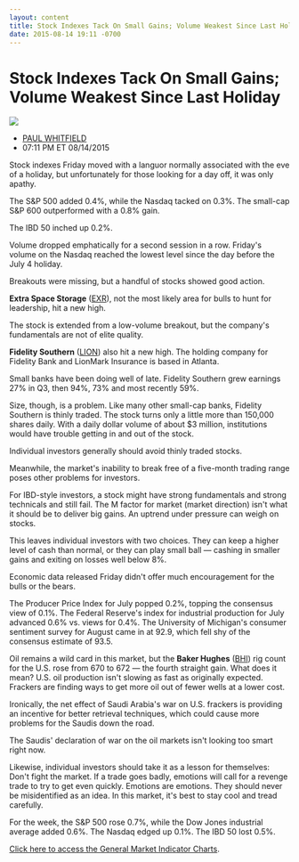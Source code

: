 ```yaml
---
layout: content
title: Stock Indexes Tack On Small Gains; Volume Weakest Since Last Holiday
date: 2015-08-14 19:11 -0700
---
```



Stock Indexes Tack On Small Gains; Volume Weakest Since Last Holiday
=====================================================================


![](https://www.investors.com/wp-content/uploads/ibd-migrated-images/MPv_150817_635751635496702495.png)

* [PAUL WHITFIELD](https://www.investors.com/author/whitfieldp/ "Posts by PAUL WHITFIELD")
* 07:11 PM ET 08/14/2015




  

Stock indexes Friday moved with a languor normally associated with the eve of a holiday, but unfortunately for those looking for a day off, it was only apathy.

  

The S&P 500 added 0.4%, while the Nasdaq tacked on 0.3%. The small-cap S&P 600 outperformed with a 0.8% gain.

  

The IBD 50 inched up 0.2%.

  

Volume dropped emphatically for a second session in a row. Friday's volume on the Nasdaq reached the lowest level since the day before the July 4 holiday.

  

Breakouts were missing, but a handful of stocks showed good action.

  

**Extra Space Storage** ([EXR](https://research.investors.com/quote.aspx?symbol=EXR)), not the most likely area for bulls to hunt for leadership, hit a new high.

  

The stock is extended from a low-volume breakout, but the company's fundamentals are not of elite quality.

  

**Fidelity Southern** ([LION](https://research.investors.com/quote.aspx?symbol=LION)) also hit a new high. The holding company for Fidelity Bank and LionMark Insurance is based in Atlanta.

  

Small banks have been doing well of late. Fidelity Southern grew earnings 27% in Q3, then 94%, 73% and most recently 59%.

  

Size, though, is a problem. Like many other small-cap banks, Fidelity Southern is thinly traded. The stock turns only a little more than 150,000 shares daily. With a daily dollar volume of about $3 million, institutions would have trouble getting in and out of the stock.

  

Individual investors generally should avoid thinly traded stocks.

  

Meanwhile, the market's inability to break free of a five-month trading range poses other problems for investors.

  

For IBD-style investors, a stock might have strong fundamentals and strong technicals and still fail. The M factor for market (market direction) isn't what it should be to deliver big gains. An uptrend under pressure can weigh on stocks.

  

This leaves individual investors with two choices. They can keep a higher level of cash than normal, or they can play small ball — cashing in smaller gains and exiting on losses well below 8%.

  

Economic data released Friday didn't offer much encouragement for the bulls or the bears.

  

The Producer Price Index for July popped 0.2%, topping the consensus view of 0.1%. The Federal Reserve's index for industrial production for July advanced 0.6% vs. views for 0.4%. The University of Michigan's consumer sentiment survey for August came in at 92.9, which fell shy of the consensus estimate of 93.5.

  

Oil remains a wild card in this market, but the **Baker Hughes** ([BHI](https://research.investors.com/quote.aspx?symbol=BHI)) rig count for the U.S. rose from 670 to 672 — the fourth straight gain. What does it mean? U.S. oil production isn't slowing as fast as originally expected. Frackers are finding ways to get more oil out of fewer wells at a lower cost.

  

Ironically, the net effect of Saudi Arabia's war on U.S. frackers is providing an incentive for better retrieval techniques, which could cause more problems for the Saudis down the road.

  

The Saudis' declaration of war on the oil markets isn't looking too smart right now.

  

Likewise, individual investors should take it as a lesson for themselves: Don't fight the market. If a trade goes badly, emotions will call for a revenge trade to try to get even quickly. Emotions are emotions. They should never be misidentified as an idea. In this market, it's best to stay cool and tread carefully.

  

For the week, the S&P 500 rose 0.7%, while the Dow Jones industrial average added 0.6%. The Nasdaq edged up 0.1%. The IBD 50 lost 0.5%.

  

[Click here to access the General Market Indicator Charts](https://www.investors.com/pdf/GMI_081715.pdf).




